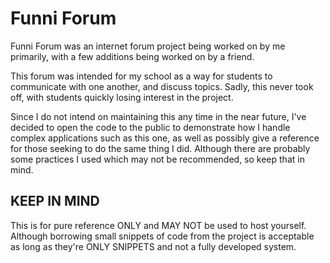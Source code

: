 # Funni Forum

Funni Forum was an internet forum project being worked on by me primarily, with a few additions being worked on by a friend.

This forum was intended for my school as a way for students to communicate with one another, and discuss topics. Sadly, this never took off, with students quickly losing interest in the project. 

Since I do not intend on maintaining this any time in the near future, I've decided to open the code to the public to demonstrate how I handle complex applications such as this one, as well as possibly give a reference for those seeking to do the same thing I did. Although there are probably some practices I used which may not be recommended, so keep that in mind.

## **KEEP IN MIND**

This is for pure reference ONLY and MAY NOT be used to host yourself. Although borrowing small snippets of code from the project is acceptable as long as they're ONLY SNIPPETS and not a fully developed system. 
